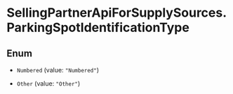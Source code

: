 # SellingPartnerApiForSupplySources.ParkingSpotIdentificationType

## Enum


* `Numbered` (value: `"Numbered"`)

* `Other` (value: `"Other"`)


